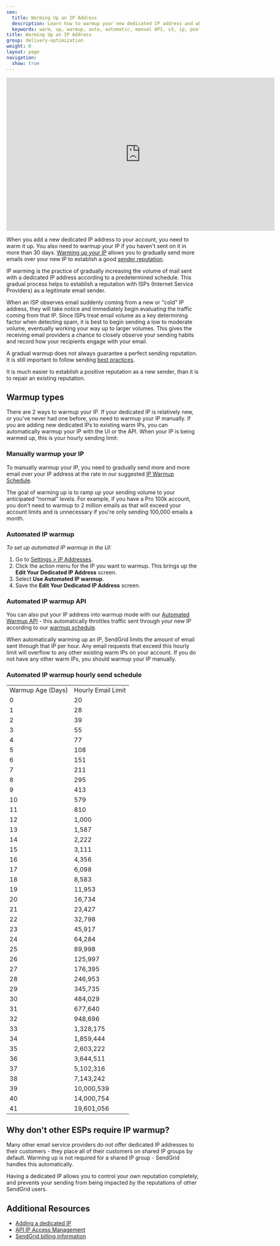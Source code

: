 ```yaml
---
seo:
  title: Warming Up an IP Address
  description: Learn how to warmup your new dedicated IP address and why it's important.
  keywords: warm, up, warmup, auto, automatic, manual API, v3, ip, pool, warmup, pools
title: Warming Up an IP Address
group: delivery-optimization
weight: 0
layout: page
navigation:
  show: true
---
```

<iframe src="https://player.vimeo.com/video/80755248" width="700" height="400" frameborder="0" webkitallowfullscreen mozallowfullscreen allowfullscreen></iframe>


When you add a new dedicated IP address to your account, you need to warm it up. You also need to warmup your IP if you haven't sent on it in more than 30 days. [Warming up your IP]({{root_url}}/glossary/ip-warmup/) allows you to gradually send more emails over your new IP to establish a good [sender reputation]({{root_url}}/glossary/reputation-monitoring/).

IP warming is the practice of gradually increasing the volume of mail sent with a dedicated IP address according to a predetermined schedule. This gradual process helps to establish a reputation with ISPs (Internet Service Providers) as a legitimate email sender. 

When an ISP observes email suddenly coming from a new or "cold" IP address, they will take notice and immediately begin evaluating the traffic coming from that IP. Since ISPs treat email volume as a key determining factor when detecting spam, it is best to begin sending a low to moderate volume, eventually working your way up to larger volumes. This gives the receiving email providers a chance to closely observe your sending habits and record how your recipients engage with your email.

A gradual warmup does not always guarantee a perfect sending reputation. It is still important to follow sending [best practices](https://sendgrid.com/blog/10-tips-to-keep-email-out-of-the-spam-folder/).

<call-out>

It is much easier to establish a positive reputation as a new sender, than it is to repair an existing reputation.

</call-out>

## 	Warmup types

There are 2 ways to warmup your IP. If your dedicated IP is relatively new, or you've never had one before, you need to warmup your IP manually. If you are adding new dedicated IPs to existing warm IPs, you can automatically warmup your IP with the UI or the API. When your IP is being warmed up, this is your hourly sending limit:

 ### 	Manually warmup your IP

To manually warmup your IP, you need to gradually send more and more email over your IP address at the rate in our suggested [IP Warmup Schedule]({{root_url}}/assets/IPWarmupSchedule.pdf).

<call-out>

The goal of warming up is to ramp up your sending volume to your anticipated “normal” levels. For example, if you have a Pro 100k account, you don't need to warmup to 2 million emails as that will exceed your account limits and is unnecessary if you're only sending 100,000 emails a month.

</call-out>

 ### 	Automated IP warmup

*To set up automated IP warmup in the UI:*

1. Go to [Settings > IP Addresses](https://app.sendgrid.com/settings/ip_addresses).
2. Click the action menu for the IP you want to warmup. This brings up the **Edit Your Dedicated IP Address** screen.
3. Select **Use Automated IP warmup**.
4. Save the **Edit Your Dedicated IP Address** screen.

 ### 	Automated IP warmup API

You can also put your IP address into warmup mode with our [Automated Warmup API]({{root_url}}//API_Reference/Web_API_v3/IP_Management/ip_warmup.html) - this automatically throttles traffic sent through your new IP according to our [warmup schedule]({{root_url}}/assets/IPWarmupSchedule.pdf).

<call-out type="warning">

When automatically warming up an IP, SendGrid limits the amount of email sent through that IP per hour. Any email requests that exceed this hourly limit will overflow to any other existing warm IPs on your account. If you do not have any other warm IPs, you should warmup your IP manually.

</call-out>

 ### 	Automated IP warmup hourly send schedule

<table class="table table-striped table-bordered">
 <tr>
   <td>
      Warmup Age (Days)
   </td>
   <td>
      Hourly Email Limit
   </td>
</tr>
<tr>
   <td>
      0
   </td>
   <td>
      20
   </td>
</tr>
<tr>
   <td>
      1
   </td>
   <td>
      28
   </td>
</tr>
<tr>
   <td>
      2
   </td>
   <td>
      39
   </td>
</tr>
<tr>
   <td>
      3
   </td>
   <td>
      55
   </td>
</tr>
<tr>
   <td>
      4
   </td>
   <td>
      77
   </td>
</tr>
<tr>
   <td>
      5
   </td>
   <td>
      108
   </td>
</tr>
<tr>
   <td>
      6
   </td>
   <td>
      151
   </td>
</tr>
<tr>
   <td>
      7
   </td>
   <td>
      211
   </td>
</tr>
<tr>
   <td>
      8
   </td>
   <td>
      295
   </td>
</tr>
<tr>
   <td>
      9
   </td>
   <td>
      413
   </td>
</tr>
<tr>
   <td>
      10
   </td>
   <td>
      579
   </td>
</tr>
<tr>
   <td>
      11
   </td>
   <td>
      810
   </td>
</tr>
<tr>
   <td>
      12
   </td>
   <td>
      1,000
   </td>
</tr>
<tr>
   <td>
      13
   </td>
   <td>
      1,587
   </td>
</tr>
<tr>
   <td>
      14
   </td>
   <td>
      2,222
   </td>
</tr>
<tr>
   <td>
      15
   </td>
   <td>
      3,111
   </td>
</tr>
<tr>
   <td>
      16
   </td>
   <td>
      4,356
   </td>
</tr>
<tr>
   <td>
      17
   </td>
   <td>
      6,098
   </td>
</tr>
<tr>
   <td>
      18
   </td>
   <td>
      8,583
   </td>
</tr>
<tr>
   <td>
      19
   </td>
   <td>
      11,953
   </td>
</tr>
<tr>
   <td>
      20
   </td>
   <td>
      16,734
   </td>
</tr>
<tr>
   <td>
      21
   </td>
   <td>
      23,427
   </td>
</tr>
<tr>
   <td>
      22
   </td>
   <td>
      32,798
   </td>
</tr>
<tr>
   <td>
      23
   </td>
   <td>
      45,917
   </td>
</tr>
<tr>
   <td>
      24
   </td>
   <td>
      64,284
   </td>
</tr>
<tr>
   <td>
      25
   </td>
   <td>
      89,998
   </td>
</tr>
<tr>
   <td>
      26
   </td>
   <td>
      125,997
   </td>
</tr>
<tr>
   <td>
      27
   </td>
   <td>
      176,395
   </td>
</tr>
<tr>
   <td>
      28
   </td>
   <td>
      246,953
   </td>
</tr>
<tr>
   <td>
      29
   </td>
   <td>
      345,735
   </td>
</tr>
<tr>
   <td>
      30
   </td>
   <td>
      484,029
   </td>
</tr>
<tr>
   <td>
      31
   </td>
   <td>
      677,640
   </td>
</tr>
<tr>
   <td>
      32
   </td>
   <td>
      948,696
   </td>
</tr>
<tr>
   <td>
      33
   </td>
   <td>
      1,328,175
   </td>
</tr>
<tr>
   <td>
      34
   </td>
   <td>
      1,859,444
   </td>
</tr>
<tr>
   <td>
      35
   </td>
   <td>
      2,603,222
   </td>
</tr>
<tr>
   <td>
      36
   </td>
   <td>
      3,644,511
   </td>
</tr>
<tr>
   <td>
      37
   </td>
   <td>
      5,102,316
   </td>
</tr>
<tr>
   <td>
      38
   </td>
   <td>
      7,143,242
   </td>
</tr>
<tr>
   <td>
      39
   </td>
   <td>
      10,000,539
   </td>
</tr>
<tr>
   <td>
      40
   </td>
   <td>
      14,000,754
   </td>
</tr>
<tr>
   <td>
      41
   </td>
   <td>
      19,601,056
   </td>
</tr>
</table>


## 	Why don't other ESPs require IP warmup?

Many other email service providers do not offer dedicated IP addresses to their customers - they place all of their customers on shared IP groups by default. Warming up is not required for a shared IP group - SendGrid handles this automatically.

Having a dedicated IP allows you to control your own reputation completely, and prevents your sending from being impacted by the reputations of other SendGrid users.

## 	Additional Resources

- [Adding a dedicated IP]({{root_url}}/ui/account-and-settings/dedicated-ip-addresses/)
- [API IP Access Management]({{root_url}}/ui/account-and-settings/ip-access-management/)
- [SendGrid billing information]({{root_url}}/ui/account-and-settings/billing/)
